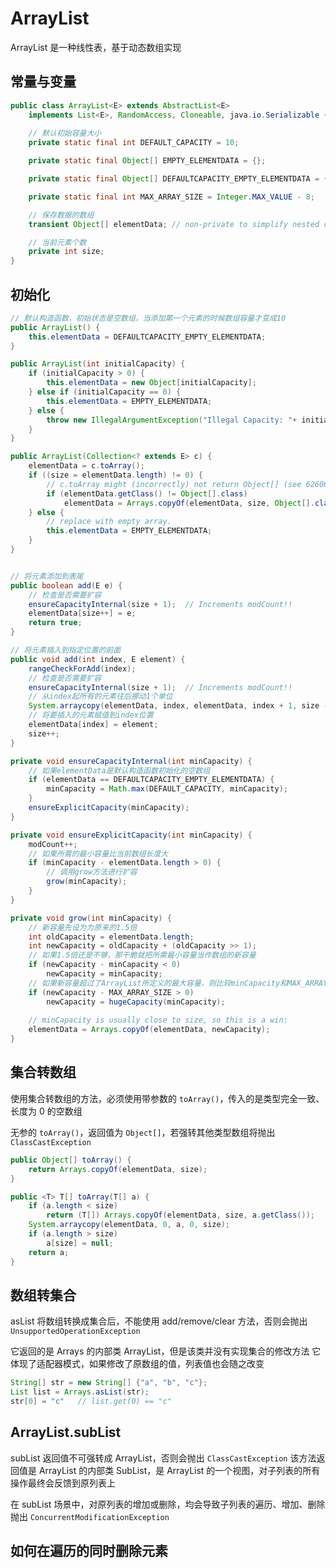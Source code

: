 # ArrayList

ArrayList 是一种线性表，基于动态数组实现

## 常量与变量

```java
public class ArrayList<E> extends AbstractList<E>
    implements List<E>, RandomAccess, Cloneable, java.io.Serializable {
      
    // 默认初始容量大小
    private static final int DEFAULT_CAPACITY = 10;

    private static final Object[] EMPTY_ELEMENTDATA = {};

    private static final Object[] DEFAULTCAPACITY_EMPTY_ELEMENTDATA = {};

    private static final int MAX_ARRAY_SIZE = Integer.MAX_VALUE - 8;

    // 保存数据的数组
    transient Object[] elementData; // non-private to simplify nested class access

    // 当前元素个数
    private int size;
}
```

## 初始化

```java
// 默认构造函数，初始状态是空数组，当添加第一个元素的时候数组容量才变成10
public ArrayList() {
    this.elementData = DEFAULTCAPACITY_EMPTY_ELEMENTDATA;
}

public ArrayList(int initialCapacity) {
    if (initialCapacity > 0) {
        this.elementData = new Object[initialCapacity];
    } else if (initialCapacity == 0) {
        this.elementData = EMPTY_ELEMENTDATA;
    } else {
        throw new IllegalArgumentException("Illegal Capacity: "+ initialCapacity);
    }
}

public ArrayList(Collection<? extends E> c) {
    elementData = c.toArray();
    if ((size = elementData.length) != 0) {
        // c.toArray might (incorrectly) not return Object[] (see 6260652)
        if (elementData.getClass() != Object[].class)
            elementData = Arrays.copyOf(elementData, size, Object[].class);
    } else {
        // replace with empty array.
        this.elementData = EMPTY_ELEMENTDATA;
    }
}
```

```java

// 将元素添加到表尾
public boolean add(E e) {
    // 检查是否需要扩容
    ensureCapacityInternal(size + 1);  // Increments modCount!!
    elementData[size++] = e;
    return true;
}

// 将元素插入到指定位置的前面
public void add(int index, E element) {
    rangeCheckForAdd(index);
    // 检查是否需要扩容
    ensureCapacityInternal(size + 1);  // Increments modCount!!
    // 从index起所有的元素往后挪动1个单位
    System.arraycopy(elementData, index, elementData, index + 1, size - index);
    // 将要插入的元素赋值到index位置
    elementData[index] = element;
    size++;
}

private void ensureCapacityInternal(int minCapacity) {
    // 如果elementData是默认构造函数初始化的空数组
    if (elementData == DEFAULTCAPACITY_EMPTY_ELEMENTDATA) {
        minCapacity = Math.max(DEFAULT_CAPACITY, minCapacity);
    }
    ensureExplicitCapacity(minCapacity);
}

private void ensureExplicitCapacity(int minCapacity) {
    modCount++;
    // 如果所需的最小容量比当前数组长度大   
    if (minCapacity - elementData.length > 0) {
        // 调用grow方法进行扩容
        grow(minCapacity);
    }
}

private void grow(int minCapacity) {
    // 新容量先设为为原来的1.5倍
    int oldCapacity = elementData.length;
    int newCapacity = oldCapacity + (oldCapacity >> 1);
    // 如果1.5倍还是不够，那干脆就把所需最小容量当作数组的新容量
    if (newCapacity - minCapacity < 0)
        newCapacity = minCapacity;
    // 如果新容量超过了ArrayList所定义的最大容量，则比较minCapacity和MAX_ARRAY_SIZE，         
    if (newCapacity - MAX_ARRAY_SIZE > 0)
        newCapacity = hugeCapacity(minCapacity);
      
    // minCapacity is usually close to size, so this is a win:
    elementData = Arrays.copyOf(elementData, newCapacity);
}
```

## 集合转数组

使用集合转数组的方法，必须使用带参数的 `toArray()`，传入的是类型完全一致、长度为 0 的空数组

无参的 `toArray()`，返回值为 `Object[]`，若强转其他类型数组将抛出 `ClassCastException`

```java
public Object[] toArray() {
    return Arrays.copyOf(elementData, size);
}

public <T> T[] toArray(T[] a) {
    if (a.length < size)
        return (T[]) Arrays.copyOf(elementData, size, a.getClass());
    System.arraycopy(elementData, 0, a, 0, size);
    if (a.length > size)
        a[size] = null;
    return a;
}
```

## 数组转集合
asList 将数组转换成集合后，不能使用 add/remove/clear 方法，否则会抛出 `UnsupportedOperationException`

它返回的是 Arrays 的内部类 ArrayList，但是该类并没有实现集合的修改方法
它体现了适配器模式，如果修改了原数组的值，列表值也会随之改变
```java
String[] str = new String[] {"a", "b", "c"};   
List list = Arrays.asList(str); 
str[0] = "c"   // list.get(0) == "c"
```

## ArrayList.subList
subList 返回值不可强转成 ArrayList，否则会抛出 `ClassCastException`
该方法返回值是 ArrayList 的内部类 SubList，是 ArrayList 的一个视图，对子列表的所有操作最终会反馈到原列表上

在 subList 场景中，对原列表的增加或删除，均会导致子列表的遍历、增加、删除抛出 `ConcurrentModificationException`


## 如何在遍历的同时删除元素

